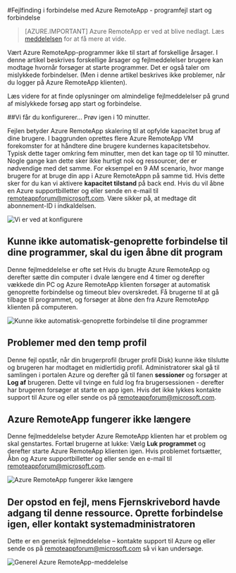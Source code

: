 <properties 
    pageTitle="Azure RemoteApp fejlfinding - programfejl start og forbindelse | Microsoft Azure" 
    description="Lær at foretage fejlfinding af problemer med start- og oprette forbindelse til programmer i Azure RemoteApp." 
    services="remoteapp" 
    documentationCenter="" 
    authors="ericorman" 
    manager="mbaldwin" />

<tags 
    ms.service="remoteapp" 
    ms.workload="compute" 
    ms.tgt_pltfrm="na" 
    ms.devlang="na" 
    ms.topic="article" 
    ms.date="08/15/2016" 
    ms.author="elizapo" />



#<a name="troubleshoot-azure-remoteapp---application-launch-and-connection-failures"></a>Fejlfinding i forbindelse med Azure RemoteApp - programfejl start og forbindelse 

> [AZURE.IMPORTANT]
> Azure RemoteApp er ved at blive nedlagt. Læs [meddelelsen](https://go.microsoft.com/fwlink/?linkid=821148) for at få mere at vide.

Vært Azure RemoteApp-programmer ikke til start af forskellige årsager. I denne artikel beskrives forskellige årsager og fejlmeddelelser brugere kan modtage hvornår forsøger at starte programmer. Det er også taler om mislykkede forbindelser. (Men i denne artikel beskrives ikke problemer, når du logger på Azure RemoteApp klienten).  

Læs videre for at finde oplysninger om almindelige fejlmeddelelser på grund af mislykkede forsøg app start og forbindelse.

##<a name="were-getting-you-set-up-try-again-in-10-minutes"></a>Vi får du konfigurerer... Prøv igen i 10 minutter.

Fejlen betyder Azure RemoteApp skalering til at opfylde kapacitet brug af dine brugere. I baggrunden oprettes flere Azure RemoteApp VM forekomster for at håndtere dine brugere kundernes kapacitetsbehov. Typisk dette tager omkring fem minutter, men det kan tage op til 10 minutter. Nogle gange kan dette sker ikke hurtigt nok og ressourcer, der er nødvendige med det samme. For eksempel en 9 AM scenario, hvor mange brugere for at bruge din app i Azure RemoteAppn på samme tid. Hvis dette sker for du kan vi aktivere **kapacitet tilstand** på back end. Hvis du vil åbne en Azure supportbilletter og eller sende en e-mail til [remoteappforum@microsoft.com](mailto:remoteappforum@microsoft.com). Være sikker på, at medtage dit abonnement-ID i indkaldelsen.  

![Vi er ved at konfigurere](./media/remoteapp-apptrouble/ra-apptrouble1.png)

## <a name="could-not-auto-reconnect-to-your-applications-please-re-launch-your-application"></a>Kunne ikke automatisk-genoprette forbindelse til dine programmer, skal du igen åbne dit program  

Denne fejlmeddelelse er ofte set Hvis du brugte Azure RemoteApp og derefter sætte din computer i dvale længere end 4 timer og derefter vækkede din PC og Azure RemoteApp klienten forsøger at automatisk genoprette forbindelse og timeout blev overskredet.  Få brugerne til at gå tilbage til programmet, og forsøger at åbne den fra Azure RemoteApp klienten på computeren.

![Kunne ikke automatisk-genoprette forbindelse til dine programmer](./media/remoteapp-apptrouble/ra-apptrouble2.png) 

## <a name="problems-with-the-temp-profile"></a>Problemer med den temp profil 

Denne fejl opstår, når din brugerprofil (bruger profil Disk) kunne ikke tilslutte og brugeren har modtaget en midlertidig profil.  Administratorer skal gå til samlingen i portalen Azure og derefter gå til fanen **sessioner** og forsøger at **Log af** brugeren. Dette vil tvinge en fuld log fra brugersessionen - derefter har brugeren forsøger at starte en app igen. Hvis det ikke lykkes kontakte support til Azure og eller sende os på [remoteappforum@microsoft.com](mailto:remoteappforum@microsoft.com).

## <a name="azure-remoteapp-has-stopped-working"></a>Azure RemoteApp fungerer ikke længere

Denne fejlmeddelelse betyder Azure RemoteApp klienten har et problem og skal genstartes. Fortæl brugerne at lukke: Vælg **Luk programmet** og derefter starte Azure RemoteApp klienten igen.  Hvis problemet fortsætter, Åbn og Azure supportbilletter og eller sende en e-mail til [remoteappforum@microsoft.com](mailto:remoteappforum@microsoft.com).

![Azure RemoteApp fungerer ikke længere](./media/remoteapp-apptrouble/ra-apptrouble3.png)  

## <a name="an-error-occurred-while-remote-desktop-connection-was-accessing-this-resource-retry-the-connection-or-contact-your-system-administrator"></a>Der opstod en fejl, mens Fjernskrivebord havde adgang til denne ressource. Oprette forbindelse igen, eller kontakt systemadministratoren

Dette er en generisk fejlmeddelelse – kontakte support til Azure og eller sende os på [remoteappforum@microsoft.com](mailto:remoteappforum@microsoft.com) så vi kan undersøge. 

![Generel Azure RemoteApp-meddelelse](./media/remoteapp-apptrouble/ra-apptrouble4.png) 